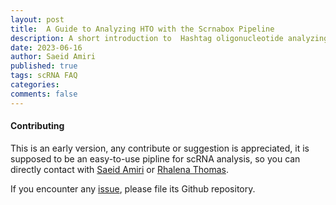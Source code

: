 ```yaml
---
layout: post
title:  A Guide to Analyzing HTO with the Scrnabox Pipeline
description: A short introduction to  Hashtag oligonucleotide analyzing using scrnabox pipeline
date: 2023-06-16
author: Saeid Amiri
published: true
tags: scRNA FAQ
categories: 
comments: false
---
```


#### Contributing
This is an early version, any contribute or suggestion is appreciated, it is supposed to be an easy-to-use pipline for 
scRNA analysis, so you can directly contact with [Saeid Amiri](https://github.com/saeidamiri1) or [Rhalena Thomas](https://github.com/RhalenaThomas). 

If you encounter any [issue](https://github.com/neurobioinfo/scrnabox/issues), please file its Github repository.

